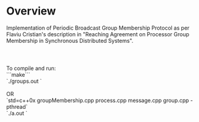 # Overview
Implementation of Periodic Broadcast Group Membership Protocol as per Flaviu Cristian's description in "Reaching Agreement on Processor Group Membership in Synchronous Distributed Systems". </br>

#
<br/>
To compile and run: <br/>
```make``` <br/>
`./groups.out <number of processes>` <br/>
</br>
OR <br/>
`std=c++0x groupMembership.cpp process.cpp message.cpp group.cpp -pthread` <br/>
`./a.out <number of processes>`
